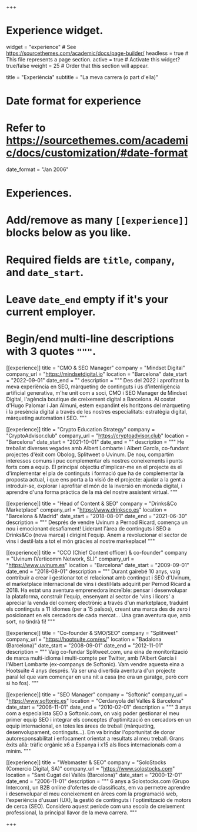 +++
# Experience widget.
widget = "experience"  # See https://sourcethemes.com/academic/docs/page-builder/
headless = true  # This file represents a page section.
active = true  # Activate this widget? true/false
weight = 25  # Order that this section will appear.

title = "Experiència"
subtitle = "La meva carrera (o part d'ella)"

# Date format for experience
#   Refer to https://sourcethemes.com/academic/docs/customization/#date-format
date_format = "Jan 2006"

# Experiences.
#   Add/remove as many `[[experience]]` blocks below as you like.
#   Required fields are `title`, `company`, and `date_start`.
#   Leave `date_end` empty if it's your current employer.
#   Begin/end multi-line descriptions with 3 quotes `"""`.
[[experience]]
  title = "CMO & SEO Manager"
  company = "Mindset Digital"
  company_url = "https://mindsetdigital.io"
  location = "Barcelona"
  date_start = "2022-09-01"
  date_end = ""
  description = """
  Des del 2022 i aprofitant la meva experiència en SEO, màrqueting de continguts i ús d'intenligència artificial generativa, m'he unit com a soci, CMO i SEO Manager de Mindset Digital, l'agència boutique de creixement digital a Barcelona. Al costat d'Hugo Palomar i Jan Almuni, estem expandint els horitzons del màrqueting i la presència digital a través de les nostres especialitats: estratègia digital, màrqueting automation i SEO.
  """

[[experience]]
  title = "Crypto Education Strategy"
  company = "CryptoAdvisor.club"
  company_url = "https://cryptoadvisor.club"
  location = "Barcelona"
  date_start = "2021-10-01"
  date_end = ""
  description = """
  He treballat diverses vegades amb Albert Lombarte i Albert García, co-fundant projectes d'èxit com Obolog, Splitweet o Uvinum. De nou, compartim interessos comuns i puc complementar els nostres coneixements i punts forts com a equip. El principal objectiu d'implicar-me en el projecte és el d'implementar el pla de continguts i formació que ha de complementar la proposta actual, i que ens porta a la visió de el projecte: ajudar a la gent a introduir-se, explorar i aprofitar el món de la inversió en moneda digital, i aprendre d'una forma pràctica de la mà del nostre assistent virtual.
  """

[[experience]]
  title = "Head of Content & SEO"
  company = "Drinks&Co Marketplace"
  company_url = "https://www.drinksco.es"
  location = "Barcelona & Madrid"
  date_start = "2018-08-01"
  date_end = "2021-06-30"
  description = """
  Després de vendre Uvinum a Pernod Ricard, comença un nou i emocionant desafiament! Liderant l'àrea de continguts i SEO a Drinks&Co (nova marca) i dirigint l'equip. Anem a revolucionar el sector de vins i destil·lats a tot el món gràcies al nostre markeplace!
  """

[[experience]]
  title = "CCO (Chief Content officer) & co-founder"
  company = "Uvinum (Verticomm Network, SL)"
  company_url = "https://www.uvinum.es"
  location = "Barcelona"
  date_start = "2009-09-01"
  date_end = "2018-08-01"
  description = """
  Durant gairebé 10 anys, vaig contribuir a crear i gestionar tot el relacionat amb contingut i SEO d'Uvinum, el marketplace internacional de vins i destil·lats adquirit per Pernod Ricard a 2018. Ha estat una aventura emprenedora increïble: pensar i desenvolupar la plataforma, construir l'equip, ensenyant al sector de 'vins i licors' a apreciar la venda del comerç electrònic a través d'un marketplace, traduint els continguts a 11 idiomes (per a 15 països), creant una marca des de zero i posicionant en els cercadors de cada mercat... Una gran aventura que, amb sort, no tindrà fi!
  """

[[experience]]
  title = "Co-founder & SMO/SEO"
  company = "Splitweet"
  company_url = "https://hootsuite.com/es/"
  location = "Badalona (Barcelona)"
  date_start = "2008-09-01"
  date_end = "2012-11-01"
  description = """
  Vaig co-fundar Splitweet.com, una eina de monitorització de marca multi-idioma i multi-compte per Twitter, amb l'Albert García i l'Albert Lombarte (ex-companys de Softonic). Vam vendre aquesta eina a Hootsuite 4 anys després. Va ser una divertida aventura d'un projecte paral·lel que vam començar en una nit a casa (no era un garatge, però com si ho fos).
  """

[[experience]]
  title = "SEO Manager"
  company = "Softonic"
  company_url = "https://www.softonic.es"
  location = "Cerdanyola del Vallès & Barcelona"
  date_start = "2006-11-01"
  date_end = "2010-02-01"
  description = """
  3 anys com a especialista SEO a Softonic.com, on vaig poder gestionar el meu primer equip SEO i integrar els conceptes d'optimització en cercadors en un equip internacional, en totes les àrees de treball (màrqueting, desenvolupament, continguts...). Em va brindar l'oportunitat de donar autoresponsabilitat i enfocament orientat a resultats al meu treball. Grans èxits allà: tràfic orgànic x6 a Espanya i x15 als llocs internacionals com a mínim.
  """

[[experience]]
  title = "Webmaster & SEO"
  company = "SoloStocks (Comercio Digital, SA)"
  company_url = "https://www.solostocks.com"
  location = "Sant Cugat del Vallés (Barcelona)"
  date_start = "2000-12-01"
  date_end = "2006-11-01"
  description = """
  6 anys a Solostocks.com (Grupo Intercom), un B2B online d'ofertes de classificats, em va permetre aprendre i desenvolupar el meu coneixement en àrees com la programació web, l'experiència d'usuari (UX), la gestió de continguts i l'optimització de motors de cerca (SEO). Considero aquest període com una escola de creixement professional, la principal llavor de la meva carrera.
  """

+++
